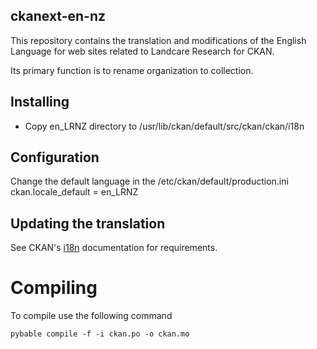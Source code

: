## ckanext-en-nz
This repository contains the translation and modifications of the English Language for web sites related to Landcare Research for CKAN.

Its primary function is to rename organization to collection.

## Installing
* Copy en_LRNZ directory to /usr/lib/ckan/default/src/ckan/ckan/i18n

## Configuration
Change the default language in the /etc/ckan/default/production.ini
ckan.locale_default = en_LRNZ

## Updating the translation
See CKAN's [i18n](http://docs.ckan.org/en/ckan-2.6.1/contributing/i18n.html) documentation for requirements.

# Compiling
To compile use the following command

```
pybable compile -f -i ckan.po -o ckan.mo
```
